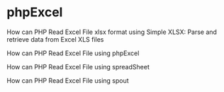 # phpExcel
How can PHP Read Excel File xlsx format using Simple XLSX: Parse and retrieve data from Excel XLS files


How can PHP Read Excel File using phpExcel


How can PHP Read Excel File using spreadSheet


How can PHP Read Excel File using spout

